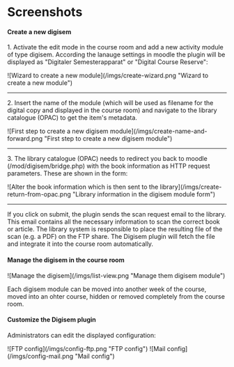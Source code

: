 Screenshots
============

<h4>Create a new digisem</h4>
<p>1. Activate the edit mode in the course room and add a new activity module of type digisem. According the lanauge settings in moodle the plugin will be displayed as "Digitaler Semesterapparat" or "Digital Course Reserve":</p>
![Wizard to create a new module](/imgs/create-wizard.png "Wizard to create a new module")
<hr>
<p>2. Insert the name of the module (which will be used as filename for the digital copy and displayed in the course room) and navigate to the library catalogue (OPAC) to get the item's metadata.</p>
![First step to create a new digisem module](/imgs/create-name-and-forward.png "First step to create a new digisem module")
<hr>
<p>3. The library catalogue (OPAC) needs to redirect you back to moodle (/mod/digisem/bridge.php) with the book information as HTTP request parameters. These are shown in the form: </p>
![Alter the book information which is then sent to the library](/imgs/create-return-from-opac.png "Library information in the digisem module form")
<hr>
<p>If you click on submit, the plugin sends the scan request email to the library. This email contains all the necessary information to scan the correct book or article. The library system is responsible to place the resulting file of the scan (e.g. a PDF) on the FTP share. The Digisem plugin will fetch the file and integrate it into the course room automatically. </p>
<h4>Manage the digisem in the course room</h4>
![Manage the digisem](/imgs/list-view.png "Manage them digisem module")
<p>Each digisem module can be moved into another week of the course, moved into an ohter course, hidden or removed completely from the course room.</p>
<h4>Customize the Digisem plugin</h4>
<p>Administrators can edit the displayed configuration:</p>
![FTP config](/imgs/config-ftp.png "FTP config")
![Mail config](/imgs/config-mail.png "Mail config")
